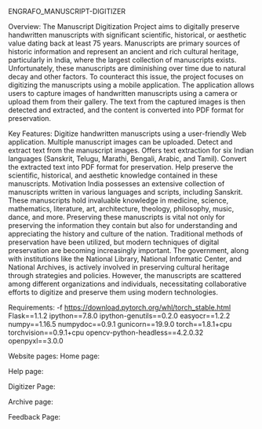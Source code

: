 ENGRAFO_MANUSCRIPT-DIGITIZER

Overview:
The Manuscript Digitization Project aims to digitally preserve handwritten manuscripts with significant scientific, historical, or aesthetic value dating back at least 75 years. Manuscripts are primary sources of historic information and represent an ancient and rich cultural heritage, particularly in India, where the largest collection of manuscripts exists. Unfortunately, these manuscripts are diminishing over time due to natural decay and other factors. 
To counteract this issue, the project focuses on digitizing the manuscripts using a mobile application. The application allows users to capture images of handwritten manuscripts using a camera or upload them from their gallery. The text from the captured images is then detected and extracted, and the content is converted into PDF format for preservation.

Key Features:
Digitize handwritten manuscripts using a user-friendly Web application.
Multiple manuscript images can be uploaded.
Detect and extract text from the manuscript images.
Offers text extraction for six Indian languages (Sanskrit, Telugu, Marathi, Bengali, Arabic, and Tamil).
Convert the extracted text into PDF format for preservation.
Help preserve the scientific, historical, and aesthetic knowledge contained in these manuscripts.
Motivation
India possesses an extensive collection of manuscripts written in various languages and scripts, including Sanskrit. These manuscripts hold invaluable knowledge in medicine, science, mathematics, literature, art, architecture, theology, philosophy, music, dance, and more. Preserving these manuscripts is vital not only for preserving the information they contain but also for understanding and appreciating the history and culture of the nation. Traditional methods of preservation have been utilized, but modern techniques of digital preservation are becoming increasingly important. The government, along with institutions like the National Library, National Informatic Center, and National Archives, is actively involved in preserving cultural heritage through strategies and policies. However, the manuscripts are scattered among different organizations and individuals, necessitating collaborative efforts to digitize and preserve them using modern technologies.

Requirements:
-f https://download.pytorch.org/whl/torch_stable.html
Flask==1.1.2
ipython==7.8.0
ipython-genutils==0.2.0
easyocr==1.2.2
numpy==1.16.5
numpydoc==0.9.1
gunicorn==19.9.0
torch==1.8.1+cpu 
torchvision==0.9.1+cpu
opencv-python-headless==4.2.0.32
openpyxl==3.0.0

Website pages:
Home page:



 
Help page:


 




Digitizer Page:
 
Archive page:
 
 

Feedback Page:
 


